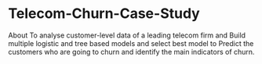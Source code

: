 # Telecom-Churn-Case-Study
About To analyse customer-level data of a leading telecom firm and Build multiple logistic and tree based models and select best model to Predict the customers who are going to churn and identify the main indicators of churn.
